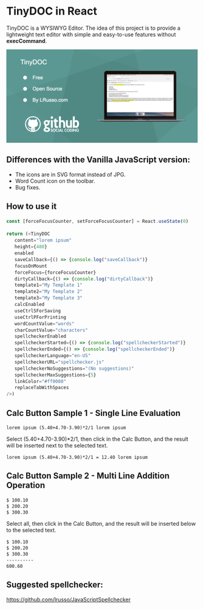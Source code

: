# TinyDOC in React

TinyDOC is a WYSIWYG Editor. The idea of this project is to provide a lightweight text editor with simple and easy-to-use features without **execCommand**.

![alt screenshot](https://github.com/lrusso/tinyDOC/blob/main/tinyDOC.png)

## Differences with the Vanilla JavaScript version:

* The icons are in SVG format instead of JPG.
* Word Count icon on the toolbar.
* Bug fixes.

## How to use it
```javascript
const [forceFocusCounter, setForceFocusCounter] = React.useState(0)

return (<TinyDOC
   content="lorem ipsum"
   height={480}
   enabled
   saveCallback={() => {console.log("saveCallback")}
   focusOnMount
   forceFocus={forceFocusCounter}
   dirtyCallback={() => {console.log("dirtyCallback")}
   template1="My Template 1"
   template2="My Template 2"
   template3="My Template 3"
   calcEnabled
   useCtrlSForSaving
   useCtrlPForPrinting
   wordCountValue="words"
   charCountValue="characters"
   spellcheckerEnabled
   spellcheckerStarted={() => {console.log("spellcheckerStarted")}
   spellcheckerEnded={() => {console.log("spellcheckerEnded")}
   spellcheckerLanguage="en-US"
   spellcheckerURL="spellchecker.js"
   spellcheckerNoSuggestions="(No suggestions)"
   spellcheckerMaxSuggestions={5}
   linkColor="#ff0000"
   replaceTabWithSpaces
/>)
```

## Calc Button Sample 1 - Single Line Evaluation

```
lorem ipsum (5.40+4.70-3.90)*2/1 lorem ipsum
```
Select (5.40+4.70-3.90)*2/1, then click in the Calc Button, and the result will be inserted next to the selected text.

```
lorem ipsum (5.40+4.70-3.90)*2/1 = 12.40 lorem ipsum
```

## Calc Button Sample 2 - Multi Line Addition Operation

```
$ 100.10
$ 200.20
$ 300.30
```

Select all, then click in the Calc Button, and the result will be inserted below to the selected text.

```
$ 100.10
$ 200.20
$ 300.30
----------
600.60
```

## Suggested spellchecker:

https://github.com/lrusso/JavaScriptSpellchecker
